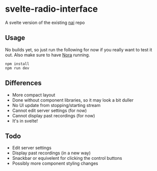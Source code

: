 # svelte-radio-interface
A svelte version of the existing [nai](https://github.com/Linkcube/nai) repo

## Usage
No builds yet, so just run the following for now if you really want to test it out. Also make sure to have [Nora](https://github.com/Linkcube/nora) running.
```
npm install
npm run dev
```

## Differences
- More compact layout
- Done without component libraries, so it may look a bit duller
- No UI update from stopping/starting stream
- Cannot edit server settings (for now)
- Cannot display past recordings (for now)
- It's in svelte!

## Todo
- Edit server settings
- Display past recordings (in a new way)
- Snackbar or equivelent for clicking the control buttons
- Possibly more component styling changes